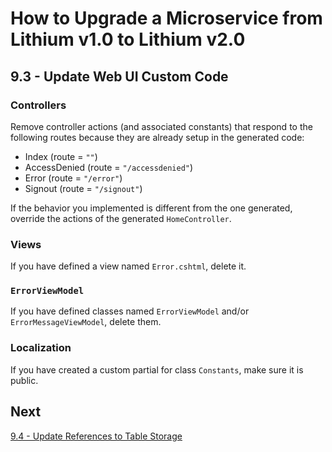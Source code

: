 # How to Upgrade a Microservice from Lithium v1.0 to Lithium v2.0

## 9.3 - Update Web UI Custom Code

### Controllers

Remove controller actions (and associated constants) that respond to the following routes because they are already setup in the generated code:

- Index (route = `""`)
- AccessDenied (route = `"/accessdenied"`)
- Error (route = `"/error"`)
- Signout (route = `"/signout"`)

If the behavior you implemented is different from the one generated, override the actions of the generated `HomeController`.

### Views

If you have defined a view named `Error.cshtml`, delete it.

### `ErrorViewModel`

If you have defined classes named `ErrorViewModel` and/or `ErrorMessageViewModel`, delete them.

### Localization

If you have created a custom partial for class `Constants`, make sure it is public.

## Next

[9.4 - Update References to Table Storage](./09.4-update-webapi-table-storage.md)